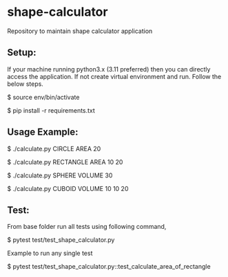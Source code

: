 # shape-calculator
Repository to maintain shape calculator application

## Setup:

If your machine running python3.x (3.11 preferred) then you can directly access the application. If not create virtual environment and run. Follow the below steps.

$ source env/bin/activate

$ pip install -r requirements.txt 

## Usage Example:

$ ./calculate.py CIRCLE AREA 20

$ ./calculate.py RECTANGLE AREA 10 20

$ ./calculate.py SPHERE VOLUME 30

$ ./calculate.py CUBOID VOLUME 10 10 20

## Test:

From base folder run all tests using following command,

$ pytest test/test_shape_calculator.py

Example to run any single test

$ pytest test/test_shape_calculator.py::test_calculate_area_of_rectangle
